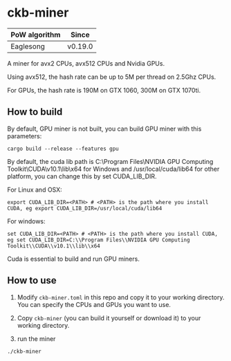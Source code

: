 # ckb-miner

| PoW algorithm | Since | 
| ----          | ----    |
|   Eaglesong   | v0.19.0 |

A miner for avx2 CPUs, avx512 CPUs and Nvidia GPUs.

Using avx512, the hash rate can be up to 5M per thread on 2.5Ghz CPUs.

For GPUs, the hash rate is 190M on GTX 1060, 300M on GTX 1070ti.

## How to build
By default, GPU miner is not built, you can build GPU miner with this parameters:

```
cargo build --release --features gpu
```

By default, the cuda lib path is C:\Program Files\NVIDIA GPU Computing Toolkit\CUDA\v10.1\lib\x64 for Windows and /usr/local/cuda/lib64 for other platform, you can change this by set CUDA_LIB_DIR.

For Linux and OSX:

```
export CUDA_LIB_DIR=<PATH> # <PATH> is the path where you install CUDA, eg export CUDA_LIB_DIR=/usr/local/cuda/lib64

```

For windows:

```
set CUDA_LIB_DIR=<PATH> # <PATH> is the path where you install CUDA, eg set CUDA_LIB_DIR=C:\\Program Files\\NVIDIA GPU Computing Toolkit\\CUDA\\v10.1\\lib\\x64
```

Cuda is essential to build and run GPU miners.

## How to use
1. Modify `ckb-miner.toml` in this repo and copy it to your working directory. You can specify the CPUs and GPUs you want to use.

2. Copy `ckb-miner` (you can build it yourself or download it) to your working directory.

3. run the miner

```
./ckb-miner
```

